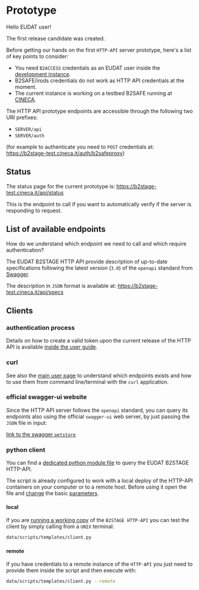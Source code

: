 # Prototype #

Hello EUDAT user!

The first release candidate was created.

Before getting our hands on the first `HTTP-API` server prototype, here's a list of key points to consider:

- You need `B2ACCESS` credentials as an EUDAT user inside the [development instance](https://unity.eudat-aai.fz-juelich.de:8443/home/).
- B2SAFE/irods credentials do not work as HTTP API credentials at the moment.
- The current instance is working on a testbed B2SAFE running at [CINECA](http://hpc.cineca.it/).

The HTTP API prototype endpoints are accessible through the following two URI prefixes:

- `SERVER/api`
- `SERVER/auth`

(for example to authenticate you need to `POST` credentials at: https://b2stage-test.cineca.it/auth/b2safeproxy)

## Status

The status page for the current prototype is:
https://b2stage-test.cineca.it/api/status

This is the endpoint to call if you want to automatically verify if the server is responding to request.

<!--
This endpoint is also automatically monitored from the [uptime robot service](https://stats.uptimerobot.com/xGG9gTK3q).
-->

## List of available endpoints

How do we understand which endpoint we need to call and which require authentication?

The EUDAT B2STAGE HTTP API provide description of up-to-date specifications following the latest version (`3.0`) of the `openapi` standard from [Swagger](https://swagger.io/specification/).

The description in `JSON` format is available at:
https://b2stage-test.cineca.it/api/specs


## Clients

### authentication process

Details on how to create a valid token upon the current release of the HTTP API is available [inside the user guide](user/authentication.md).

### curl

See also the [main user page](user/user.md) to understand which endpoints exists and how to use them from command line/terminal with the `curl` application.

### official swagger-ui website

Since the HTTP API server follows the `openapi` standard, you can query its endpoints also using the official `swagger-ui` web server, by just passing the `JSON` file in input:

[link to the swagger `petstore`](http://petstore.swagger.io/?url=https://b2stage-test.cineca.it/api/specs&docExpansion=none)

### python client

You can find a [dedicated python module file](data/scripts/templates/client.py) to query the EUDAT B2STAGE HTTP-API.

The script is already configured to work with a local deploy of the HTTP-API containers on your computer or to a remote host. Before using it open the file and [change](https://github.com/EUDAT-B2STAGE/http-api/blob/master/data/scripts/templates/client.py#L22-L23) the basic [parameters](https://github.com/EUDAT-B2STAGE/http-api/blob/master/data/scripts/templates/client.py#L27).

#### local

If you are [running a working copy]() of the `B2STAGE HTTP-API` you can test the client by simply calling from a `UNIX` terminal:

```bash
data/scripts/templates/client.py
```

#### remote

If you have credentials to a remote instance of the `HTTP-API` you just need to provide them inside the script and then execute with:

```bash
data/scripts/templates/client.py --remote
```
